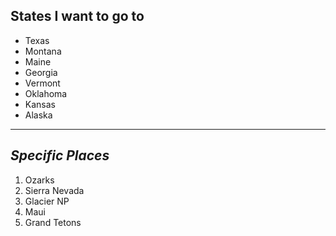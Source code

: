 ## States I want to go to
- Texas
- Montana
- Maine
- Georgia
- Vermont
- Oklahoma
- Kansas
- Alaska
---
## *Specific Places*
1. Ozarks
2. Sierra Nevada
3. Glacier NP
4. Maui
5. Grand Tetons
